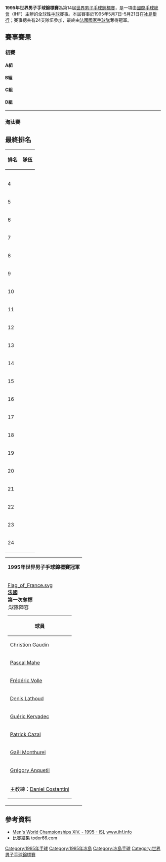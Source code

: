 **1995年世界男子手球錦標賽**為第14屆[世界男子手球錦標賽](../Page/世界男子手球錦標賽.md "wikilink")，是一項由[國際手球總會](https://zh.wikipedia.org/wiki/國際手球總會 "wikilink")（IHF）主辦的全球性[手球](../Page/手球.md "wikilink")賽事。本屆賽事於1995年5月7日-5月21日在[冰島舉行](https://zh.wikipedia.org/wiki/冰島 "wikilink")；賽事總共有24支隊伍參加，最終由[法國國家手球隊](../Page/法國國家手球隊.md "wikilink")奪得冠軍。

## 賽事賽果

### 初賽

#### A組

#### B組

#### C組

#### D組

-----

### 淘汰賽

## 最終排名

<table>
<thead>
<tr class="header">
<th><p>排名</p></th>
<th><p>隊伍</p></th>
</tr>
</thead>
<tbody>
<tr class="odd">
<td></td>
<td></td>
</tr>
<tr class="even">
<td></td>
<td></td>
</tr>
<tr class="odd">
<td></td>
<td></td>
</tr>
<tr class="even">
<td><p>4</p></td>
<td></td>
</tr>
<tr class="odd">
<td><p>5</p></td>
<td></td>
</tr>
<tr class="even">
<td><p>6</p></td>
<td></td>
</tr>
<tr class="odd">
<td><p>7</p></td>
<td></td>
</tr>
<tr class="even">
<td><p>8</p></td>
<td></td>
</tr>
<tr class="odd">
<td><p>9</p></td>
<td></td>
</tr>
<tr class="even">
<td><p>10</p></td>
<td></td>
</tr>
<tr class="odd">
<td><p>11</p></td>
<td></td>
</tr>
<tr class="even">
<td><p>12</p></td>
<td></td>
</tr>
<tr class="odd">
<td><p>13</p></td>
<td></td>
</tr>
<tr class="even">
<td><p>14</p></td>
<td></td>
</tr>
<tr class="odd">
<td><p>15</p></td>
<td></td>
</tr>
<tr class="even">
<td><p>16</p></td>
<td></td>
</tr>
<tr class="odd">
<td><p>17</p></td>
<td></td>
</tr>
<tr class="even">
<td><p>18</p></td>
<td></td>
</tr>
<tr class="odd">
<td><p>19</p></td>
<td></td>
</tr>
<tr class="even">
<td><p>20</p></td>
<td></td>
</tr>
<tr class="odd">
<td><p>21</p></td>
<td></td>
</tr>
<tr class="even">
<td><p>22</p></td>
<td></td>
</tr>
<tr class="odd">
<td><p>23</p></td>
<td></td>
</tr>
<tr class="even">
<td><p>24</p></td>
<td></td>
</tr>
</tbody>
</table>

<table>
<tbody>
<tr class="odd">
<td><p><strong>1995年世界男子手球錦標賽冠軍</strong></p></td>
</tr>
<tr class="even">
<td><p><a href="https://zh.wikipedia.org/wiki/File:Flag_of_France.svg" title="fig:Flag_of_France.svg">Flag_of_France.svg</a><br />
<strong><a href="../Page/法國國家手球隊.md" title="wikilink">法國</a></strong><br />
<strong>第一次奪標</strong><br />
;球隊陣容</p>
<table>
<thead>
<tr class="header">
<th><p>球員</p></th>
</tr>
</thead>
<tbody>
<tr class="odd">
<td><p><a href="https://zh.wikipedia.org/wiki/Christion_Gaudin" title="wikilink">Christion Gaudin</a></p></td>
</tr>
<tr class="even">
<td><p><a href="https://zh.wikipedia.org/wiki/Pascal_Mahe" title="wikilink">Pascal Mahe</a></p></td>
</tr>
<tr class="odd">
<td><p><a href="https://zh.wikipedia.org/wiki/Frédéric_Volle" title="wikilink">Frédéric Volle</a></p></td>
</tr>
<tr class="even">
<td><p><a href="https://zh.wikipedia.org/wiki/Denis_Lathoud" title="wikilink">Denis Lathoud</a></p></td>
</tr>
<tr class="odd">
<td><p><a href="https://zh.wikipedia.org/wiki/Guéric_Kervadec" title="wikilink">Guéric Kervadec</a></p></td>
</tr>
<tr class="even">
<td><p><a href="https://zh.wikipedia.org/wiki/Patrick_Cazal" title="wikilink">Patrick Cazal</a></p></td>
</tr>
<tr class="odd">
<td><p><a href="https://zh.wikipedia.org/wiki/Gaël_Monthurel" title="wikilink">Gaël Monthurel</a></p></td>
</tr>
<tr class="even">
<td><p><a href="https://zh.wikipedia.org/wiki/Grégory_Anquetil" title="wikilink">Grégory Anquetil</a></p></td>
</tr>
<tr class="odd">
<td><p>主教練：<a href="https://zh.wikipedia.org/wiki/Daniel_Costantini" title="wikilink">Daniel Costantini</a></p></td>
</tr>
</tbody>
</table></td>
</tr>
</tbody>
</table>

## 參考資料

  - [Men's World Championships XIV. - 1995 - ISL](http://www.ihf.info/upload/PDF-Download/MenWorldCh/ice95.pdf) www.ihf.info
  - [比賽結果](https://web.archive.org/web/20120504135902/http://todor66.com/handball/World/Men_1995.html) todor66.com

[Category:1995年手球](https://zh.wikipedia.org/wiki/Category:1995年手球 "wikilink") [Category:1995年冰島](https://zh.wikipedia.org/wiki/Category:1995年冰島 "wikilink") [Category:冰島手球](https://zh.wikipedia.org/wiki/Category:冰島手球 "wikilink") [Category:世界男子手球錦標賽](https://zh.wikipedia.org/wiki/Category:世界男子手球錦標賽 "wikilink")